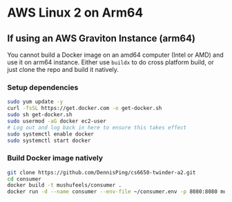 # AWS Linux 2 on Arm64

## If using an AWS Graviton Instance (arm64)

You cannot build a Docker image on an amd64 computer (Intel or AMD) and use it on arm64 instance. Either use `buildx` to do cross platform build, or just clone the repo and build it natively.

### Setup dependencies
```bash
sudo yum update -y
curl -fsSL https://get.docker.com -o get-docker.sh
sudo sh get-docker.sh
sudo usermod -aG docker ec2-user
# Log out and log back in here to ensure this takes effect
sudo systemctl enable docker
sudo systemctl start docker
```

### Build Docker image natively
```bash
git clone https://github.com/DennisPing/cs6650-twinder-a2.git
cd consumer
docker build -t mushufeels/consumer .
docker run -d --name consumer --env-file ~/consumer.env -p 8080:8080 mushufeels/consumer
```